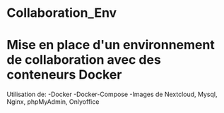 # Collaboration_Env
# Mise en place d'un environnement de collaboration avec des conteneurs Docker
Utilisation de:
-Docker
-Docker-Compose
-Images de Nextcloud, Mysql, Nginx, phpMyAdmin, Onlyoffice
